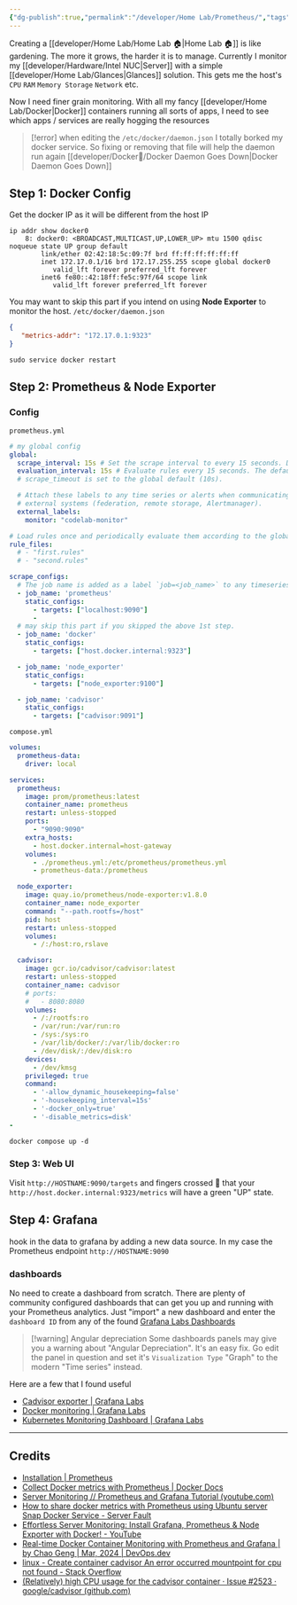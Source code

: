 ```yaml
---
{"dg-publish":true,"permalink":"/developer/Home Lab/Prometheus/","tags":["docker","monitor","container"]}
---
```


Creating a [[developer/Home Lab/Home Lab 🏠\|Home Lab 🏠]] is like gardening. The more it grows, the harder it is to manage. Currently I monitor my [[developer/Hardware/Intel NUC\|Server]] with a simple [[developer/Home Lab/Glances\|Glances]] solution. This gets me the host's `CPU` `RAM` `Memory Storage` `Network` etc. 

Now I need finer grain monitoring. With all my fancy [[developer/Home Lab/Docker\|Docker]] containers running all sorts of apps, I need to see which apps / services are really hogging the resources

> [!error] when editing the `/etc/docker/daemon.json` I totally borked my docker service. So fixing or removing that file will help the daemon run again [[developer/Docker🐳/Docker Daemon Goes Down\|Docker Daemon Goes Down]]
## Step 1: Docker Config
Get the docker IP as it will be different from the host IP

```shell
ip addr show docker0
    8: docker0: <BROADCAST,MULTICAST,UP,LOWER_UP> mtu 1500 qdisc noqueue state UP group default
        link/ether 02:42:18:5c:09:7f brd ff:ff:ff:ff:ff:ff
        inet 172.17.0.1/16 brd 172.17.255.255 scope global docker0
           valid_lft forever preferred_lft forever
        inet6 fe80::42:18ff:fe5c:97f/64 scope link
           valid_lft forever preferred_lft forever
```

You may want to skip this part if you intend on using **Node Exporter** to monitor the host.
`/etc/docker/daemon.json`
```json
{
   "metrics-addr": "172.17.0.1:9323"
}
```

```shell
sudo service docker restart
```
## Step 2:  Prometheus & Node Exporter

### Config
`prometheus.yml`
```yml
# my global config
global:
  scrape_interval: 15s # Set the scrape interval to every 15 seconds. Default is every 1 minute.
  evaluation_interval: 15s # Evaluate rules every 15 seconds. The default is every 1 minute.
  # scrape_timeout is set to the global default (10s).

  # Attach these labels to any time series or alerts when communicating with
  # external systems (federation, remote storage, Alertmanager).
  external_labels:
    monitor: "codelab-monitor"

# Load rules once and periodically evaluate them according to the global 'evaluation_interval'.
rule_files:
  # - "first.rules"
  # - "second.rules"

scrape_configs:
  # The job name is added as a label `job=<job_name>` to any timeseries scraped from this config.
  - job_name: 'prometheus'
    static_configs:
      - targets: ["localhost:9090"]
      - 
  # may skip this part if you skipped the above 1st step.
  - job_name: 'docker'
    static_configs:
      - targets: ["host.docker.internal:9323"]

  - job_name: 'node_exporter'
    static_configs:
      - targets: ["node_exporter:9100"]

  - job_name: 'cadvisor'
    static_configs:
      - targets: ["cadvisor:9091"]
```

`compose.yml` 
```yml
volumes:
  prometheus-data:
    driver: local

services:
  prometheus:
    image: prom/prometheus:latest
    container_name: prometheus
    restart: unless-stopped
    ports:
      - "9090:9090"
    extra_hosts:
      - host.docker.internal=host-gateway
    volumes:
      - ./prometheus.yml:/etc/prometheus/prometheus.yml
      - prometheus-data:/prometheus

  node_exporter:
    image: quay.io/prometheus/node-exporter:v1.8.0
    container_name: node_exporter
    command: "--path.rootfs=/host"
    pid: host
    restart: unless-stopped
    volumes:
      - /:/host:ro,rslave

  cadvisor:
    image: gcr.io/cadvisor/cadvisor:latest
    restart: unless-stopped
    container_name: cadvisor
    # ports:
    #   - 8080:8080
    volumes:
      - /:/rootfs:ro
      - /var/run:/var/run:ro
      - /sys:/sys:ro
      - /var/lib/docker/:/var/lib/docker:ro
      - /dev/disk/:/dev/disk:ro
    devices:
      - /dev/kmsg
    privileged: true
    command:
      - '-allow_dynamic_housekeeping=false'
      - '-housekeeping_interval=15s'
      - '-docker_only=true'
      - '-disable_metrics=disk'
- 
```

```shell
docker compose up -d
```
### Step 3: Web UI
Visit `http://HOSTNAME:9090/targets` and fingers crossed 🤞 that your `http://host.docker.internal:9323/metrics` will have a green "UP" state.

## Step 4: Grafana
hook in the data to grafana by adding a new data source. In my case the Prometheus endpoint `http://HOSTNAME:9090`

### dashboards
No need to create a dashboard from scratch. There are plenty of community configured dashboards that can get you up and running with your Prometheus analytics. Just "import" a new dashboard and enter the `dashboard ID` from any of the found [Grafana Labs Dashboards](https://grafana.com/grafana/dashboards/?search=cadvisor)

> [!warning] Angular depreciation
> Some dashboards panels may give you a warning about "Angular Depreciation". It's an easy fix. Go edit the panel in question and set it's `Visualization Type` "Graph" to the modern "Time series" instead.

Here are a few that I found useful
- [Cadvisor exporter | Grafana Labs](https://grafana.com/grafana/dashboards/14282-cadvisor-exporter/)
- [Docker monitoring | Grafana Labs](https://grafana.com/grafana/dashboards/14841-docker-monitoring/)
- [Kubernetes Monitoring Dashboard | Grafana Labs](https://grafana.com/grafana/dashboards/12740-kubernetes-monitoring/)

---
## Credits
- [Installation | Prometheus](https://prometheus.io/docs/prometheus/latest/installation/)
- [Collect Docker metrics with Prometheus | Docker Docs](https://docs.docker.com/config/daemon/prometheus/)
- [Server Monitoring // Prometheus and Grafana Tutorial (youtube.com)](https://www.youtube.com/watch?v=9TJx7QTrTyo)
- [How to share docker metrics with Prometheus using Ubuntu server Snap Docker Service - Server Fault](https://serverfault.com/questions/1151857/how-to-share-docker-metrics-with-prometheus-using-ubuntu-server-snap-docker-serv)
- [Effortless Server Monitoring: Install Grafana, Prometheus & Node Exporter with Docker! - YouTube](https://www.youtube.com/watch?v=yrscZ-kGc_Y)
- [Real-time Docker Container Monitoring with Prometheus and Grafana | by Chao Geng | Mar, 2024 | DevOps.dev](https://blog.devops.dev/real-time-docker-container-monitoring-with-prometheus-and-grafana-498078334a99)
- [linux - Create container cadvisor An error occurred mountpoint for cpu not found - Stack Overflow](https://stackoverflow.com/questions/72282775/create-container-cadvisor-an-error-occurred-mountpoint-for-cpu-not-found)
- [(Relatively) high CPU usage for the cadvisor container · Issue #2523 · google/cadvisor (github.com)](https://github.com/google/cadvisor/issues/2523)
